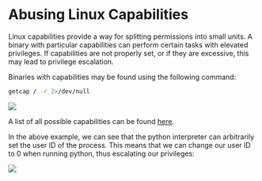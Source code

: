 # Abusing Linux Capabilities

Linux capabilities provide a way for splitting permissions into small units. A binary with particular capabilities can perform certain tasks with elevated privileges. If capabilities are not properly set, or if they are excessive, this may lead to privilege escalation.

Binaries with capabilities may be found using the following command:

```bash
getcap / -r 2>/dev/null
```

![](<../../../Post Exploitation/Privilege Escalation/Linux/Resources/Images/Abusing Linux Capabilities/Finding Capabilities.png>)

A list of all possible capabilities can be found [here](https://man7.org/linux/man-pages/man7/capabilities.7.html).

In the above example, we can see that the python interpreter can arbitrarily set the user ID of the process. This means that we can change our user ID to 0 when running python, thus escalating our privileges:

![](<../../../Post Exploitation/Privilege Escalation/Linux/Resources/Images/Abusing Linux Capabilities/Abusing CAP\_SETUID.png>)
